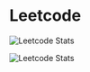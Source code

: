 # Leetcode

![Leetcode Stats](https://leetcard.jacoblin.cool/chef_shubho?width=1000&height=500&ext=heatmap)

![Leetcode Stats](https://leetcard.jacoblin.cool/chef_shubho?width=1000&height=500&ext=contest)

